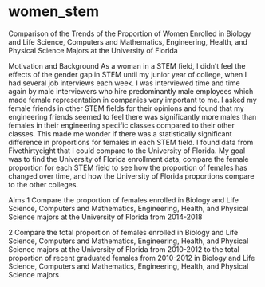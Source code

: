 # women_stem

Comparison of the Trends of the Proportion of Women Enrolled in Biology and Life Science, Computers and Mathematics, Engineering, Health, and Physical Science Majors at the University of Florida


Motivation and Background
As a woman in a STEM field, I didn’t feel the effects of the gender gap in STEM until my junior year of college, when I had several job interviews each week. I was interviewed time and time again by male interviewers who hire predominantly male employees which made female representation in companies very important to me. I asked my female friends in other STEM fields for their opinions and found that my engineering friends seemed to feel there was significantly more males than females in their engineering specific classes compared to their other classes. This made me wonder if there was a statistically significant difference in proportions for females in each STEM field. I found data from Fivethirtyeight that I could compare to the University of Florida. My goal was to find the University of Florida enrollment data, compare the female proportion for each STEM field to see how the proportion of females has changed over time, and how the University of Florida proportions compare to the other colleges.

Aims 
1 Compare the proportion of females enrolled in Biology and Life Science, Computers and Mathematics, Engineering, Health, and Physical Science majors at the University of Florida from 2014-2018

2 Compare the total proportion of females enrolled in Biology and Life Science, Computers and Mathematics, Engineering, Health, and Physical Science majors at the University of Florida from 2010-2012 to the total proportion of recent graduated females from 2010-2012 in Biology and Life Science, Computers and Mathematics, Engineering, Health, and Physical Science majors

